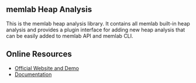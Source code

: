 ## memlab Heap Analysis

This is the memlab heap analysis library. It contains all memlab built-in heap analysis and
provides a plugin interface for adding new heap analysis that can be easily added to memlab API and memlab CLI.

## Online Resources
* [Official Website and Demo](https://facebook.github.io/memlab)
* [Documentation](https://facebook.github.io/memlab/docs/intro)
